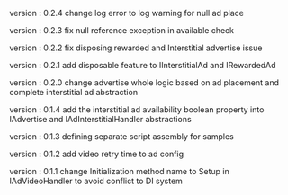   version : 0.2.4
  change log error to log warning for null ad place

  version : 0.2.3
  fix null reference exception in available check

  version : 0.2.2
  fix disposing rewarded and Interstitial advertise issue

  version : 0.2.1
  add disposable feature to IInterstitialAd and IRewardedAd

  version : 0.2.0
  change advertise whole logic based on ad placement and complete interstitial ad abstraction

  version : 0.1.4
  add the interstitial ad availability boolean property into IAdvertise and IAdInterstitialHandler abstractions

  version : 0.1.3
  defining separate script assembly for samples

  version : 0.1.2
  add video retry time to ad config

  version : 0.1.1
  change Initialization method name to Setup in IAdVideoHandler to avoid conflict to DI system